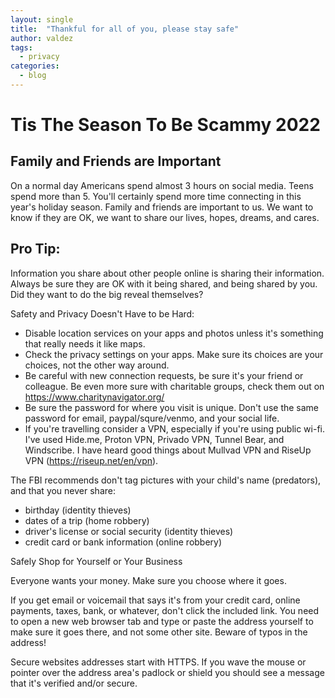 ```yaml
---
layout: single
title:  "Thankful for all of you, please stay safe"
author: valdez
tags:
  - privacy
categories:
  - blog
---
```

# Tis The Season To Be Scammy 2022

## Family and Friends are Important

On a normal day Americans spend almost 3 hours on social media. Teens spend more than 5. You'll certainly spend more time connecting in this year's holiday season. Family and friends are important to us. We want to know if they are OK, we want to share our lives, hopes, dreams, and cares.

## Pro Tip:
Information you share about other people online is sharing their information. Always be sure they are OK with it being shared, and being shared by you. Did they want to do the big reveal themselves?

Safety and Privacy Doesn't Have to be Hard:
- Disable location services on your apps and photos unless it's something that really needs it like maps.
- Check the privacy settings on your apps. Make sure its choices are your choices, not the other way around.
- Be careful with new connection requests, be sure it's your friend or colleague. Be even more sure with charitable groups, check them out on https://www.charitynavigator.org/
- Be sure the password for where you visit is unique. Don't use the same password for email, paypal/squre/venmo, and your social life.
- If you're travelling consider a VPN, especially if you're using public wi-fi. I've used Hide.me, Proton VPN, Privado VPN, Tunnel Bear, and Windscribe. I have heard good things about Mullvad VPN and RiseUp VPN (https://riseup.net/en/vpn).

The FBI recommends don't tag pictures with your child's name (predators), and that you never share:
- birthday (identity thieves)
- dates of a trip (home robbery)
- driver's license or social security (identity thieves)
- credit card or bank information (online robbery)


Safely Shop for Yourself or Your Business

Everyone wants your money. Make sure you choose where it goes.

If you get email or voicemail that says it's from your credit card, online payments, taxes, bank, or whatever, don't click the included link. You need to open a new web browser tab and type or paste the address yourself to make sure it goes there, and not some other site. Beware of typos in the address!

Secure websites addresses start with HTTPS. If you wave the mouse or pointer over the address area's padlock or shield you should see a message that it's verified and/or secure. 
